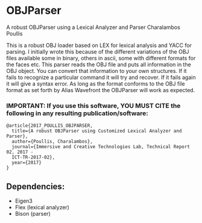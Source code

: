 # OBJParser

A robust OBJParser using a Lexical Analyzer and Parser
Charalambos Poullis

This is a robust OBJ loader based on LEX for lexical analysis and YACC for parsing. I initially wrote this because of the different variations of the OBJ files available some in binary, others in ascii, some with different formats for the faces etc. This parser reads the OBJ file and puts all information in the OBJ object. You can convert that information to your own structures. If it fails to recognize a particular command it will try and recover. If it fails again it will give a syntax error. As long as the format conforms to the OBJ file format as set forth by Alias Wavefront the OBJParser will work as expected.


### IMPORTANT: If you use this software, YOU MUST CITE the following in any resulting publication/software:

```
@article{2017_POULLIS_OBJPARSER,
  title={A robust OBJParser using Customized Lexical Analyzer and Parser},
  author={Poullis, Charalambos},
  journal={Immersive and Creative Technologies Lab, Technical Report 02, 2017 -
  ICT-TR-2017-02},
  year={2017}
}
```

## Dependencies:
* Eigen3
* Flex (lexical analyzer)
* Bison (parser)
